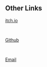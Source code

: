 ## Other Links


[itch.io ](https://ollie-lynas.itch.io/)

<br>

[Github](https://github.com/ollielynas)

<br>

[Email](mailto:lynasollie@gmail.com)


